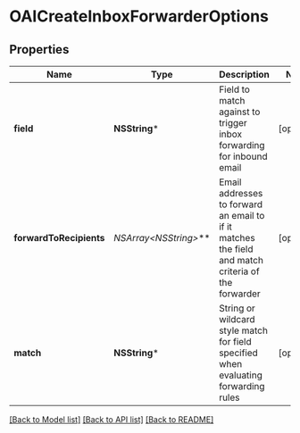 # OAICreateInboxForwarderOptions

## Properties
Name | Type | Description | Notes
------------ | ------------- | ------------- | -------------
**field** | **NSString*** | Field to match against to trigger inbox forwarding for inbound email | [optional] 
**forwardToRecipients** | **NSArray&lt;NSString*&gt;*** | Email addresses to forward an email to if it matches the field and match criteria of the forwarder | [optional] 
**match** | **NSString*** | String or wildcard style match for field specified when evaluating forwarding rules | [optional] 

[[Back to Model list]](../README#documentation-for-models) [[Back to API list]](../README#documentation-for-api-endpoints) [[Back to README]](../README)


